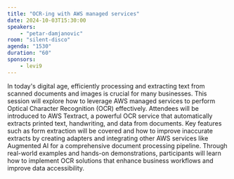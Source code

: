 ```yaml
---
title: "OCR-ing with AWS managed services"
date: 2024-10-03T15:30:00
speakers:
    - "petar-damjanovic"
room: "silent-disco"
agenda: "1530"
duration: "60"
sponsors:
    - levi9
---
```


In today's digital age, efficiently processing and extracting text from scanned documents and images is crucial for many businesses. This session will explore how to leverage AWS managed services to perform Optical Character Recognition (OCR) effectively. Attendees will be introduced to AWS Textract, a powerful OCR service that automatically extracts printed text, handwriting, and data from documents. Key features such as form extraction will be covered and how to improve inaccurate extracts by creating adapters and integrating other AWS services like Augmented AI for a comprehensive document processing pipeline. Through real-world examples and hands-on demonstrations, participants will learn how to implement OCR solutions that enhance business workflows and improve data accessibility.